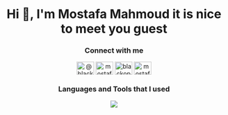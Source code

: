 <h1 align="center">Hi 👋, I'm Mostafa Mahmoud it is nice to meet you guest</h1>

<h3 align="center">Connect with me</h3>
<p align="center">
<a href="https://twitter.com/@blackops_1999" target="blank"><img align="center" src="https://raw.githubusercontent.com/rahuldkjain/github-profile-readme-generator/master/src/images/icons/Social/twitter.svg" alt="@blackops_1999" height="30" width="40" /></a>
<a href="https://linkedin.com/in/mostafa-lotfy-0b7578242" target="blank"><img align="center" src="https://raw.githubusercontent.com/rahuldkjain/github-profile-readme-generator/master/src/images/icons/Social/linked-in-alt.svg" alt="mostafa-lotfy-0b7578242" height="30" width="40" /></a>
<a href="https://fb.com/blackops1999m" target="blank"><img align="center" src="https://raw.githubusercontent.com/rahuldkjain/github-profile-readme-generator/master/src/images/icons/Social/facebook.svg" alt="blackops1999m" height="30" width="40" /></a>
<a href="https://instagram.com/mostafa.lotfy.7" target="blank"><img align="center" src="https://raw.githubusercontent.com/rahuldkjain/github-profile-readme-generator/master/src/images/icons/Social/instagram.svg" alt="mostafa.lotfy.7" height="30" width="40" /></a>
</p>

<h3 align="center">Languages and Tools that I used</h3>
<p align="center">
  <a href="https://github.com/mlotfy19x">
    <img src="https://skillicons.dev/icons?i=git,html,css,js,nodejs,ts,jquery,alpinejs,npm,vue,pinia,nuxtjs,tailwind,c,cs,dotnet,php,laravel,mysql,postgres,windows,linux,ubuntu,vercel,postman,py,vscode,visualstudio,phpstorm,webstorm" />
  </a>
</p>
